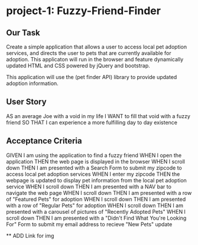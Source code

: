 # project-1: Fuzzy-Friend-Finder

## Our Task

Create a simple application that allows a user to access local pet adoption services, and directs the user to pets that are currently available for adoption.  This applicaton will run in the browser and feature dynamically updated HTML and CSS powered by jQuery and bootstrap.

This application will use the (pet finder API) library to provide updated adoption information.  

## User Story

AS an average Joe with a void in my life
I WANT to fill that void with a fuzzy friend 
SO THAT I can experience a more fulfilling day to day existence

## Acceptance Criteria

GIVEN I am using the application to find a fuzzy friend 
WHEN I open the application
THEN the web page is displayed in the browser
WHEN I scroll down
THEN I am presented with a Search Form to submit my zipcode to access local pet adoption services
WHEN I enter my zipcode
THEN the webpage is updated to display pet information from the local pet adoption service
WHEN I scroll down
THEN I am presented with a NAV bar to navigate the web page
WHEN I scroll down
THEN I am presented with a row of "Featured Pets" for adoption
WHEN I scroll down
THEN I am presented with a row of "Regular Pets" for adoption
WHEN I scroll down
THEN I am presented with a carousel of pictures of "Recently Adopted Pets"
WHEN I scroll down
THEN I am presented with a "Didn't Find What You're Looking For" Form to submit my email address to recieve "New Pets" update


** ADD Link for img 
